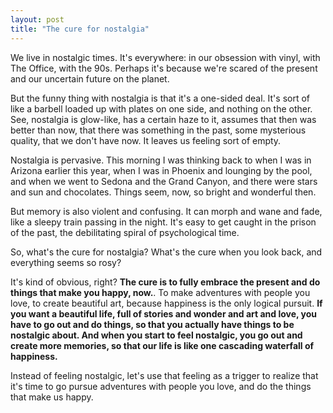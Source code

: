 ```yaml
---
layout: post
title: "The cure for nostalgia"
---
```

We live in nostalgic times. It's everywhere: in our obsession with vinyl, with The Office, with the 90s. Perhaps it's because we're scared of the present and our uncertain future on the planet.

But the funny thing with nostalgia is that it's a one-sided deal. It's sort of like a barbell loaded up with plates on one side, and nothing on the other. See, nostalgia is glow-like, has a certain haze to it, assumes that then was better than now, that there was something in the past, some mysterious quality, that we don't have now. It leaves us feeling sort of empty.

Nostalgia is pervasive. This morning I was thinking back to when I was in Arizona earlier this year, when I was in Phoenix and lounging by the pool, and when we went to Sedona and the Grand Canyon, and there were stars and sun and chocolates. Things seem, now, so bright and wonderful then.

But memory is also violent and confusing. It can morph and wane and fade, like a sleepy train passing in the night. It's easy to get caught in the prison of the past, the debilitating spiral of psychological time.

So, what's the cure for nostalgia? What's the cure when you look back, and everything seems so rosy?

It's kind of obvious, right? **The cure is to fully embrace the present and do things that make you happy, now.**. To make adventures with people you love, to create beautiful art, because happiness is the only logical pursuit. **If you want a beautiful life, full of stories and wonder and art and love, you have to go out and do things, so that you actually have things to be nostalgic about. And when you start to feel nostalgic, you go out and create more memories, so that our life is like one cascading waterfall of happiness.**

Instead of feeling nostalgic, let's use that feeling as a trigger to realize that it's time to go pursue adventures with people you love, and do the things that make us happy.
